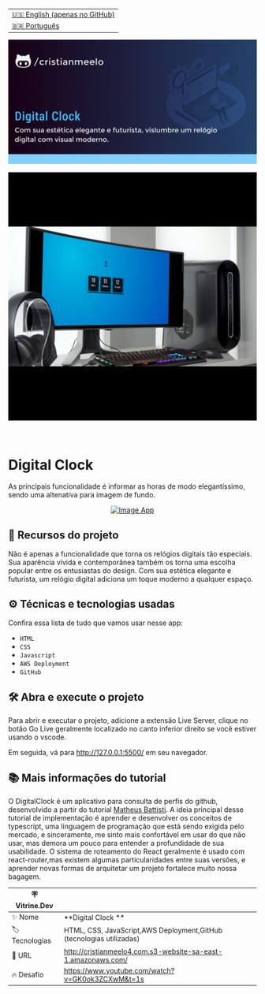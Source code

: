 <table align="right">
  <tr>
    <td>
      <a href="README-en.md">🇺🇸 English (apenas no GitHub)</a>
    </td>
  </tr>
  <tr>
    <td>
      <a href="README.md">🇧🇷 Português</a>
    </td>
  </tr>
</table>

![](https://github.com/cristianmeelo/js-app-digital-clock/blob/development/thumbnail.png?raw=true)

![](https://github.com/cristianmeelo/js-app-digital-clock/blob/main/thumbnail-mockup.png?raw=true#vitrinedev)

<br/>


# Digital Clock

As principais funcionalidade é informar as horas de modo elegantíssimo, sendo uma altenativa para imagem de fundo.


<div align="center">
<a href="http://cristianmeelo4.com.s3-website-sa-east-1.amazonaws.com/">
  <img src="https://img.shields.io/badge/-CONFIRA%20AQUI-lightblue" alt="Image App" >
</a>
</div>

## 🔨 Recursos do projeto

Não é apenas a funcionalidade que torna os relógios digitais tão especiais. Sua aparência vívida e contemporânea também os torna uma escolha popular entre os entusiastas do design. Com sua estética elegante e futurista, um relógio digital adiciona um toque moderno a qualquer espaço.

## ⚙️ Técnicas e tecnologias usadas

Confira essa lista de tudo que vamos usar nesse app:

- `HTML`
- `CSS`
- `Javascript`
- `AWS Deployment`
- `GitHub`

## 🛠️ Abra e execute o projeto

Para abrir e executar o projeto, adicione a extensão Live Server, clique no botão Go Live geralmente localizado no canto inferior direito se você estiver usando o vscode.

Em seguida, vá para http://127.0.0.1:5500/ em seu navegador.

## 📚 Mais informações do tutorial

O DigitalClock é um aplicativo para consulta de perfis do github, desenvolvido a partir do tutorial [Matheus Battisti](https://www.youtube.com/@MatheusBattisti). A ideia principal desse tutorial de implementação é aprender e desenvolver os conceitos de typescript, uma linguagem de programação que está sendo exigida pelo mercado, e sinceramente, me sinto mais confortável em usar do que não usar, mas demora um pouco para entender a profundidade de sua usabilidade. O sistema de roteamento do React geralmente é usado com react-router,mas existem algumas particularidades entre suas versões, e aprender novas formas de arquitetar um projeto fortalece muito nossa bagagem.

| :placard: Vitrine.Dev |                                                                      |
| --------------------- | -------------------------------------------------------------------- |
| :sparkles: Nome       | **Digital Clock **                                                   |
| :label: Tecnologias   | HTML, CSS, JavaScript,AWS Deployment,GitHub (tecnologias utilizadas) |
| :rocket: URL          | http://cristianmeelo4.com.s3-website-sa-east-1.amazonaws.com/        |
| :fire: Desafio        | https://www.youtube.com/watch?v=GK0ok3ZCXwM&t=1s                     |
